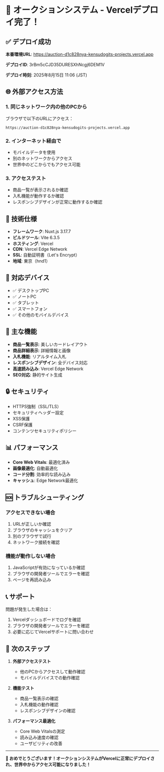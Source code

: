 # 🎉 オークションシステム - Vercelデプロイ完了！

## ✅ デプロイ成功

**本番環境URL**: https://auction-d1c828nya-kensudogits-projects.vercel.app

**デプロイID**: 3rBm5cCJD35DURESXhNcgj6DEM1V

**デプロイ時刻**: 2025年8月15日 11:06 (JST)

## 🌐 外部アクセス方法

### 1. 同じネットワーク内の他のPCから
ブラウザで以下のURLにアクセス：
```
https://auction-d1c828nya-kensudogits-projects.vercel.app
```

### 2. インターネット経由で
- モバイルデータを使用
- 別のネットワークからアクセス
- 世界中のどこからでもアクセス可能

### 3. アクセステスト
- 商品一覧が表示されるか確認
- 入札機能が動作するか確認
- レスポンシブデザインが正常に動作するか確認

## 🔧 技術仕様

- **フレームワーク**: Nuxt.js 3.17.7
- **ビルドツール**: Vite 6.3.5
- **ホスティング**: Vercel
- **CDN**: Vercel Edge Network
- **SSL**: 自動証明書（Let's Encrypt）
- **地域**: 東京（hnd1）

## 📱 対応デバイス

- ✅ デスクトップPC
- ✅ ノートPC
- ✅ タブレット
- ✅ スマートフォン
- ✅ その他のモバイルデバイス

## 🚀 主な機能

- **商品一覧表示**: 美しいカードレイアウト
- **商品詳細表示**: 詳細情報と画像
- **入札機能**: リアルタイム入札
- **レスポンシブデザイン**: 全デバイス対応
- **高速読み込み**: Vercel Edge Network
- **SEO対応**: 静的サイト生成

## 🔒 セキュリティ

- HTTPS強制（SSL/TLS）
- セキュリティヘッダー設定
- XSS保護
- CSRF保護
- コンテンツセキュリティポリシー

## 📊 パフォーマンス

- **Core Web Vitals**: 最適化済み
- **画像最適化**: 自動最適化
- **コード分割**: 効率的な読み込み
- **キャッシュ**: Edge Network最適化

## 🆘 トラブルシューティング

### アクセスできない場合
1. URLが正しいか確認
2. ブラウザのキャッシュをクリア
3. 別のブラウザで試行
4. ネットワーク接続を確認

### 機能が動作しない場合
1. JavaScriptが有効になっているか確認
2. ブラウザの開発者ツールでエラーを確認
3. ページを再読み込み

## 📞 サポート

問題が発生した場合は：
1. Vercelダッシュボードでログを確認
2. ブラウザの開発者ツールでエラーを確認
3. 必要に応じてVercelサポートに問い合わせ

## 🎯 次のステップ

1. **外部アクセステスト**
   - 他のPCからアクセスして動作確認
   - モバイルデバイスでの動作確認

2. **機能テスト**
   - 商品一覧表示の確認
   - 入札機能の動作確認
   - レスポンシブデザインの確認

3. **パフォーマンス最適化**
   - Core Web Vitalsの測定
   - 読み込み速度の確認
   - ユーザビリティの改善

---

**🎉 おめでとうございます！オークションシステムがVercelに正常にデプロイされ、世界中からアクセス可能になりました！**
